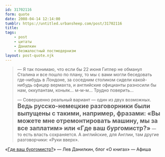 ```yaml
---
id: 31702116
form: quote
date: 2008-04-14 12:14:00
tumblr: https://untitled.urbansheep.com/post/31702116
title: 
tags:
    - post
    - цитаты
    - Данилкин
    - безжалостный постмодернизм
layout: post-quote.njk
---
```


<blockquote>
<p>— Я так понимаю, что если бы 22 июня Гитлер не обманул Сталина и все пошло по плану, то мы с вами могли беседовать где-нибудь в Лондоне, за соседним столиком сидели какой-нибудь офицер вермахта, и английские официанты разносили бы нам, оккупантам, коньяк… м-м-м… Трудно поверить…</p>
<p>— Совершенно реальный вариант — один из двух возможных. <strong style="font-size:1.4em;">Ведь русско-немецкие разговорники были выпущены с такими, например, фразами: «Вы можете мне отремонтировать машину, мы за все заплатим» или «Где ваш бургомистр?»</strong> — то есть власть сохраняется. А английские, для Англии, там другие разговорчики: «Руки вверх».</p>
</blockquote>

«<a href="http://www.afisha.ru/blogcomments/1454/">Где ваш бургомистр?</a>» — Лев Данилкин, блог «О книгах» — Афиша
